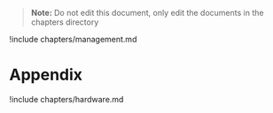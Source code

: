
> **Note:** Do not edit this document, only edit the documents in the
> chapters directory

!include chapters/management.md

# Appendix 

!include chapters/hardware.md 
